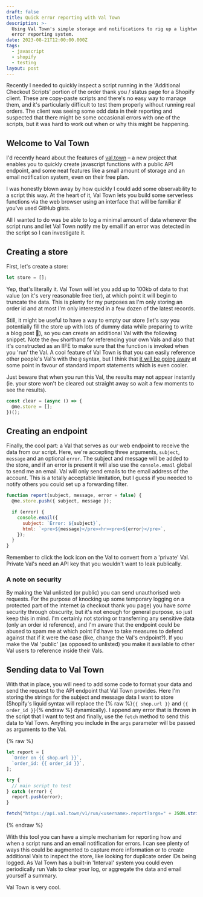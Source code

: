 ```yaml
---
draft: false
title: Quick error reporting with Val Town
description: >-
  Using Val Town's simple storage and notifications to rig up a lightweight
  error reporting system.
date: 2023-08-21T12:00:00.000Z
tags:
  - javascript
  - shopify
  - testing
layout: post
---
```

Recently I needed to quickly inspect a script running in the 'Additional Checkout Scripts' portion of the order thank you / status page for a Shopify client. These are copy-paste scripts and there's no easy way to manage them, and it's particularly difficult to test them properly without running real orders. The client was seeing some odd data in their reporting and suspected that there might be some occasional errors with one of the scripts, but it was hard to work out when or why this might be happening.

## Welcome to Val Town

I'd recently heard about the features of [val.town](https://val.town) – a new project that enables you to quickly create javascript functions with a public API endpoint, and some neat features like a small amount of storage and an email notification system, even on their free plan.

I was honestly blown away by how quickly I could add some observability to a script this way. At the heart of it, Val Town lets you build some serverless functions via the web browser using an interface that will be familiar if you've used GitHub gists.

All I wanted to do was be able to log a minimal amount of data whenever the script runs and let Val Town notify me by email if an error was detected in the script so I can investigate it.

## Creating a store

First, let's create a store:

```js
let store = [];
```

Yep, that's literally it. Val Town will let you add up to 100kb of data to that value (on it's very reasonable free tier), at which point it will begin to truncate the data. This is plenty for my purposes as I'm only storing an order id and at most I'm only interested in a few dozen of the latest records.

Still, it might be useful to have a way to empty our store (let's say you potentially fill the store up with lots of dummy data while preparing to write a blog post 👀), so you can create an additional Val with the following snippet. Note the `@me` shorthand for referencing your own Vals and also that it's constructed as an IIFE to make sure that the function is invoked when you 'run' the Val. A cool feature of Val Town is that you can easily reference other people's Val's with the `@` syntax, but I think that [it will be going away](https://blog.val.town/blog/val-town-runtime-v3-my-mistakes-were-easy-the-solutions-simple) at some point in favour of standard import statements which is even cooler.

Just beware that when you run this Val, the results may not appear instantly (ie. your store won't be cleared out straight away so wait a few moments to see the results).

```js
const clear = (async () => {
  @me.store = [];
})();
```

## Creating an endpoint

Finally, the cool part: a Val that serves as our web endpoint to receive the data from our script. Here, we're accepting three arguments, `subject`, `message` and an optional `error`. The subject and message will be added to the store, and if an error is present it will also use the `console.email` global to send me an email. Val will only send emails to the email address of the account. This is a totally acceptable limitation, but I guess if you needed to notify others you could set up a forwarding filter.

```js
function report(subject, message, error = false) {
  @me.store.push({ subject, message });

  if (error) {
    console.email({
      subject: `Error: ${subject}`,
      html: `<pre>${message}</pre><hr><pre>${error}</pre>`,
    });
  }
}
```

 Remember to click the lock icon on the Val to convert from a 'private' Val. Private Val's need an API key that you wouldn't want to leak publically.

 ### A note on security

 By making the Val unlisted (or public) you can send unauthorised web requests. For the purpose of knocking up some temporary logging on a protected part of the internet (a checkout thank you page) you have _some_ security through obscurity, but it's not enough for general purpose, so just keep this in mind. I'm certainly not storing or transferring any sensitive data (only an order id reference), and I'm aware that the endpoint could be abused to spam me at which point I'd have to take measures to defend against that if it were the case (like, change the Val's endpoint?). If you make the Val 'public' (as opposed to unlisted) you make it available to other Val users to reference inside their Vals.

## Sending data to Val Town

With that in place, you will need to add some code to format your data and send the request to the API endpoint that Val Town provides. Here I'm storing the strings for the subject and message data I want to store (Shopify's liquid syntax will replace the {% raw %}`{{ shop.url }}` and `{{ order_id }}`{% endraw %} dynamically). I append any error that is thrown in the script that I want to test and finally, use the `fetch` method to send this data to Val Town. Anything you include in the `args` parameter will be passed as arguments to the Val.

{% raw %}
```js
let report = [
  `Order on {{ shop.url }}`,
  `order_id: {{ order_id }}`,
];

try {
  // main script to test
} catch (error) {
  report.push(error);
}

fetch("https://api.val.town/v1/run/<username>.report?args=" + JSON.stringify(report));
```
{% endraw %}

With this tool you can have a simple mechanism for reporting how and when a script runs and an email notification for errors. I can see plenty of ways this could be augmented to capture more information or to create additional Vals to inspect the store, like looking for duplicate order IDs being logged. As Val Town has a built-in 'Interval' system you could even periodically run Vals to clear your log, or aggregate the data and email yourself a summary.

Val Town is very cool.
